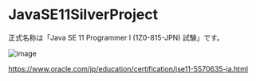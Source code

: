 # JavaSE11SilverProject
正式名称は「Java SE 11 Programmer I (1Z0-815-JPN) 試験」です。

![image](https://user-images.githubusercontent.com/58035269/158961694-7e400961-c43c-4c86-b23a-973944dceb2f.png)

https://www.oracle.com/jp/education/certification/jse11-5570635-ja.html
